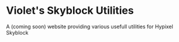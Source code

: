 # Violet's Skyblock Utilities

A (coming soon) website providing various usefull utilities for Hypixel Skyblock
